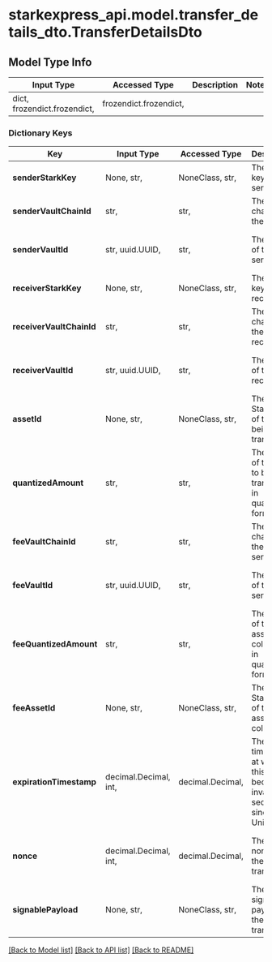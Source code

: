 # starkexpress_api.model.transfer_details_dto.TransferDetailsDto

## Model Type Info
Input Type | Accessed Type | Description | Notes
------------ | ------------- | ------------- | -------------
dict, frozendict.frozendict,  | frozendict.frozendict,  |  | 

### Dictionary Keys
Key | Input Type | Accessed Type | Description | Notes
------------ | ------------- | ------------- | ------------- | -------------
**senderStarkKey** | None, str,  | NoneClass, str,  | The STARK key of the sender. | [optional] 
**senderVaultChainId** | str,  | str,  | The vault chain ID of the sender. | [optional] 
**senderVaultId** | str, uuid.UUID,  | str,  | The vault ID of the sender. | [optional] value must be a uuid
**receiverStarkKey** | None, str,  | NoneClass, str,  | The STARK key of the receiver. | [optional] 
**receiverVaultChainId** | str,  | str,  | The vault chain ID of the receiver. | [optional] 
**receiverVaultId** | str, uuid.UUID,  | str,  | The vault ID of the receiver. | [optional] value must be a uuid
**assetId** | None, str,  | NoneClass, str,  | The StarkEx ID of the asset being transferred. | [optional] 
**quantizedAmount** | str,  | str,  | The amount of the asset to be transferred, in quantized form. | [optional] 
**feeVaultChainId** | str,  | str,  | The vault chain ID of the fee sender. | [optional] 
**feeVaultId** | str, uuid.UUID,  | str,  | The vault ID of the fee sender. | [optional] value must be a uuid
**feeQuantizedAmount** | str,  | str,  | The amount of the fee asset to be collected, in quantized form. | [optional] 
**feeAssetId** | None, str,  | NoneClass, str,  | The StarkEx ID of the fee asset to be collected. | [optional] 
**expirationTimestamp** | decimal.Decimal, int,  | decimal.Decimal,  | The timestamp at which this transfer becomes invalid, in seconds since the Unix epoch. | [optional] value must be a 64 bit integer
**nonce** | decimal.Decimal, int,  | decimal.Decimal,  | The unique nonce for the transfer. | [optional] value must be a 32 bit integer
**signablePayload** | None, str,  | NoneClass, str,  | The signable payload for the transfer. | [optional] 

[[Back to Model list]](../../README.md#documentation-for-models) [[Back to API list]](../../README.md#documentation-for-api-endpoints) [[Back to README]](../../README.md)

